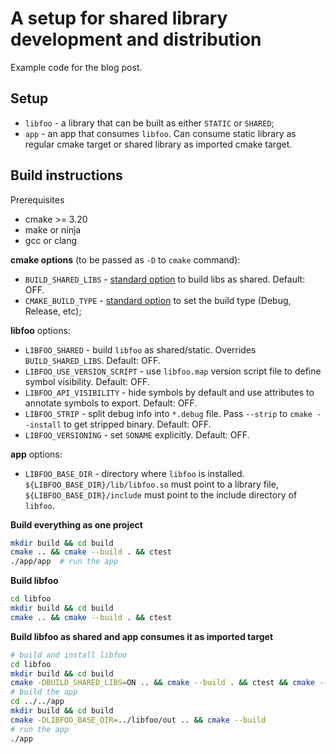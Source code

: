 # A setup for shared library development and distribution

Example code for the blog post.

## Setup

- `libfoo` - a library that can be built as either `STATIC` or `SHARED`;
- `app` - an app that consumes `libfoo`. Can consume static library as regular cmake target
  or shared library as imported cmake target.

## Build instructions

Prerequisites

- cmake >= 3.20
- make or ninja
- gcc or clang

**cmake options** (to be passed as `-D` to `cmake` command):

- `BUILD_SHARED_LIBS` - [standard option](https://cmake.org/cmake/help/latest/variable/BUILD_SHARED_LIBS.html) to build libs as shared. Default: OFF.
- `CMAKE_BUILD_TYPE` - [standard option](https://cmake.org/cmake/help/latest/variable/CMAKE_BUILD_TYPE.html) to set the build type (Debug, Release, etc);

**libfoo** options:

- `LIBFOO_SHARED` - build `libfoo` as shared/static. Overrides `BUILD_SHARED_LIBS`. Default: OFF.
- `LIBFOO_USE_VERSION_SCRIPT` - use `libfoo.map` version script file to define symbol visibility. Default: OFF.
- `LIBFOO_API_VISIBILITY` - hide symbols by default and use attributes to annotate symbols to export. Default: OFF.
- `LIBFOO_STRIP` - split debug info into `*.debug` file. Pass `--strip` to `cmake --install` to get stripped binary. Default: OFF.
- `LIBFOO_VERSIONING` - set `SONAME` explicitly. Default: OFF.

**app** options:

- `LIBFOO_BASE_DIR` - directory where `libfoo` is installed.
  `${LIBFOO_BASE_DIR}/lib/libfoo.so` must point to a library file,
  `${LIBFOO_BASE_DIR}/include` must point to the include directory of `libfoo`.

**Build everything as one project**

```bash
mkdir build && cd build
cmake .. && cmake --build . && ctest
./app/app  # run the app
```

**Build libfoo**

```bash
cd libfoo
mkdir build && cd build
cmake .. && cmake --build . && ctest
```

**Build libfoo as shared and app consumes it as imported target**

```bash
# build and install libfoo
cd libfoo
mkdir build && cd build
cmake -DBUILD_SHARED_LIBS=ON .. && cmake --build . && ctest && cmake --install . --prefix=../out
# build the app
cd ../../app
mkdir build && cd build
cmake -DLIBFOO_BASE_DIR=../libfoo/out .. && cmake --build
# run the app
./app
```
